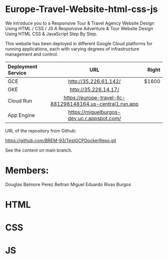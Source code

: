 # Europe-Travel-Website-html-css-js
We introduce you to a  Responsive Tour &amp; Travel Agency Website Design Using HTML / CSS / JS
A Responsive Adventure & Tour Website Design Using HTML CSS  & JavaScript Step By Step.


This website has been deployed in different Google Cloud platforms for running applications, each with varying degrees of infrastructure management and control. 

| Deployment Service |  URL                                                       | Right |
|:-------------------|:----------------------------------------------------------:|------:|
| GCE                | http://35.226.61.142/                                      | $1600 |
| GKE                | http://35.226.14.17/                                       |       |
| Cloud Run          | https://europe-travel-llc-881298148164.us-central1.run.app |       |
| App Engine         | https://miguelburgos-dev.uc.r.appspot.com/                 |       |

URL of the repository from Github:

https://github.com/BREM-93/TestGCPDockerRepo.git

See the content on main branch.

# Members: 
Douglas Balmore Perez Beltran
Miguel Eduardo Rivas Burgos

# HTML
# CSS
# JS
